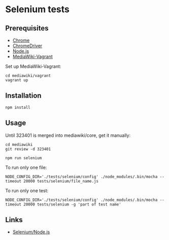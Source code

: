 # Selenium tests

## Prerequisites

- [Chrome](https://www.google.com/chrome/)
- [ChromeDriver](https://sites.google.com/a/chromium.org/chromedriver/)
- [Node.js](https://nodejs.org/en/)
- [MediaWiki-Vagrant](https://www.mediawiki.org/wiki/MediaWiki-Vagrant)

Set up MediaWiki-Vagrant:

    cd mediawiki/vagrant
    vagrant up

## Installation

    npm install

## Usage

Until 323401 is merged into mediawiki/core, get it manually:

    cd mediawiki
    git review -d 323401

    npm run selenium

To run only one file:

    NODE_CONFIG_DIR='./tests/selenium/config' ./node_modules/.bin/mocha --timeout 20000 tests/selenium/file_name.js

To run only one test:

    NODE_CONFIG_DIR='./tests/selenium/config' ./node_modules/.bin/mocha --timeout 20000 tests/selenium -g 'part of test name'

## Links

- [Selenium/Node.js](https://www.mediawiki.org/wiki/Selenium/Node.js)
